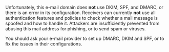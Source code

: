 Unfortunately, this e-mail domain does <strong>not</strong> use DKIM, SPF, and
DMARC, or there is an error in its configuration. Receivers can currently
<strong>not</strong> use all authentication features and policies to check
whether a mail message is spoofed and how to handle it. Attackers are
insufficiently prevented from abusing this mail address for phishing, or to
send spam or viruses.

You should ask your e-mail provider to set up DMARC, DKIM and SPF, or to fix
the issues in their configurations.

